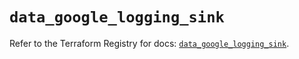 # `data_google_logging_sink`

Refer to the Terraform Registry for docs: [`data_google_logging_sink`](https://registry.terraform.io/providers/hashicorp/google/5.43.1/docs/data-sources/logging_sink).
